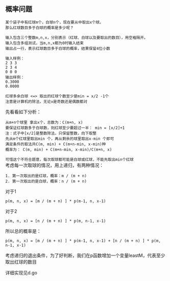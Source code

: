 ## 概率问题
```
某个袋子中有红球m个，白球n个，现在要从中取出x个球。
那么红球数目多于白球的概率是多少呢？

输入包含三个整数m,n,x，分别表示（红球、白球以及要取出的数目），用空格隔开。
输入包含多组测试，当m,n,x都为0时输入结束
输出占一行，表示红球数目多于白球的概率，结果保留4位小数

输入样例：
2 3 3
2 3 4
0 0 0
输出样例：
0.3000
0.0000
```
```
红球多余白球 <=> 取出的红球个数至少是min = x/2 -1个
注意是计算机的除法，无论x是奇数还是偶数都对
```
先看看如下分析：
```
从m+n个球里 拿出x个，总数为：C(m+n, x)
要保证红球数多于白球数，则红球至少要超过一半： min = [x/2]+1
注：式子中[x/2]是整数除法，只保留整数，向下取整
先从m个红球里取出min 个，再从剩余的球里取出x-min 个即可
满足条件的取法共C(m, min) + C(m+n-min, x-min)种
概率为： C(m, min) + C(m+n-min, x-min)/C(m+n, x)

```
`可惜这个不符合题意，每次取球都可能是白球或红球，不能先取出min个红球`<br>
考虑每一次取球的情况，用上递归，有两种情况：<br>
```
1. 第一次取出的是红球，概率：m / (m + n)
2. 第一次取出的是白球，概率：n / (m + n) 
```
对于1
```
p(m, n, x) = [m / (m + n) ] * p(m-1, n, x-1)
```
对于2
```
p(m, n, x) = [n / (m + n) ] * p(m, n-1, x-1)
```
所以总的概率是：
```
p(m, n, x) = [m / (m + n) ] * p(m-1, n, x-1) + [n / (m + n) ] * p(m, n-1, x-1)
```
考虑递归的退出条件，为了好判断，我们在p函数增加一个变量leastM，代表至少取出红球的数目

详细实现见d.go
